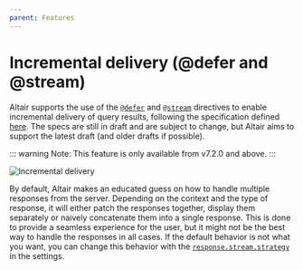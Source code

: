 ```yaml
---
parent: Features
---
```


# Incremental delivery (@defer and @stream)

Altair supports the use of the [`@defer`](https://github.com/graphql/graphql-wg/blob/223447c39e76aedb9b7872170b3fcfd6f870e32c/rfcs/DeferStream.md#defer) and [`@stream`](https://github.com/graphql/graphql-wg/blob/223447c39e76aedb9b7872170b3fcfd6f870e32c/rfcs/DeferStream.md#stream) directives to enable incremental delivery of query results, following the specification defined [here](https://github.com/graphql/graphql-spec/pull/742). The specs are still in draft and are subject to change, but Altair aims to support the latest draft (and older drafts if possible).

::: warning
Note: This feature is only available from v7.2.0 and above.
:::

![Incremental delivery](/assets/img/docs/stream-defer-request.gif)

By default, Altair makes an educated guess on how to handle multiple responses from the server. Depending on the context and the type of response, it will either patch the responses together, display them separately or naively concatenate them into a single response. This is done to provide a seamless experience for the user, but it might not be the best way to handle the responses in all cases. If the default behavior is not what you want, you can change this behavior with the [`response.stream.strategy`](/api/core/types/state/settings.interfaces/interfaces/SettingsState#response-stream-strategy) in the settings.
